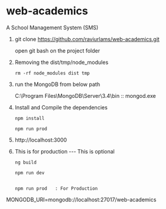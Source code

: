 # web-academics
A School Management System (SMS)

1. git clone https://github.com/raviurlams/web-academics.git
   
   open git bash on the project folder

2.  Removing the dist/tmp/node_modules

    ```
    rm -rf node_modules dist tmp
    ```

3. run the MongoDB from below path

   C:\Program Files\MongoDB\Server\3.4\bin  :: mongod.exe


4. Install and Compile the dependencies
    
    ```   
    npm install

    npm run prod 
    
    ```

5. http://localhost:3000


6. This is for production  --- This is optional
    ``` 
    ng build

    npm run dev 


    npm run prod   : For Production 

    ```   


MONGODB_URI=mongodb://localhost:27017/web-academics
